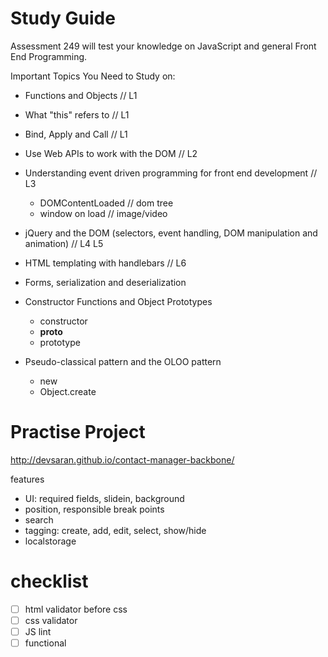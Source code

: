 Study Guide
====================

Assessment 249 will test your knowledge on JavaScript and general Front End Programming.

Important Topics You Need to Study on:

- Functions and Objects // L1
- What "this" refers to // L1
- Bind, Apply and Call // L1
- Use Web APIs to work with the DOM // L2

- Understanding event driven programming for front end development // L3
  - DOMContentLoaded // dom tree 
  - window on load // image/video

- jQuery and the DOM (selectors, event handling, DOM manipulation and animation) // L4 L5
  
- HTML templating with handlebars // L6

- Forms, serialization and deserialization

- Constructor Functions and Object Prototypes
  - constructor
  - __proto__
  - prototype

- Pseudo-classical pattern and the OLOO pattern
  - new
  - Object.create


# Practise Project

http://devsaran.github.io/contact-manager-backbone/

features
- UI: required fields, slidein, background
- position, responsible break points
- search
- tagging: create, add, edit, select, show/hide
- localstorage

# checklist

- [ ] html validator before css
- [ ] css validator
- [ ] JS lint
- [ ] functional